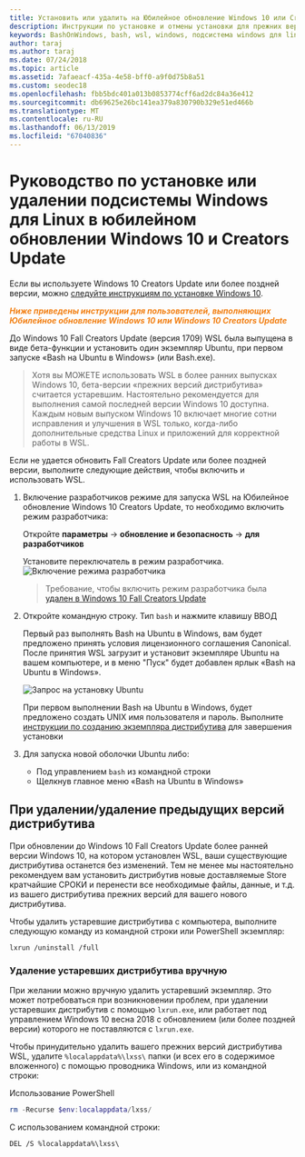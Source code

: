 ```yaml
---
title: Установить или удалить на Юбилейное обновление Windows 10 или Creators Update
description: Инструкции по установке и отмены установки для прежних версий, а также бета-версии дистрибутива на Юбилейное обновление Windows 10 или Creators Update
keywords: BashOnWindows, bash, wsl, windows, подсистема windows для linux, windowssubsystem, ubuntu, debian, suse, windows 10, прежних версий, бета-версия, установки, удаления, удаление, удалить, удаление, устаревшие
author: taraj
ms.author: taraj
ms.date: 07/24/2018
ms.topic: article
ms.assetid: 7afaeacf-435a-4e58-bff0-a9f0d75b8a51
ms.custom: seodec18
ms.openlocfilehash: fbb5bdc401a013b0853774cff6ad2dc84a36e412
ms.sourcegitcommit: db69625e26bc141ea379a830790b329e51ed466b
ms.translationtype: MT
ms.contentlocale: ru-RU
ms.lasthandoff: 06/13/2019
ms.locfileid: "67040836"
---
```

# <a name="guide-to-install-or-uninstall-windows-subsystem-for-linux-on-windows-10-anniversary-update-and-creators-update"></a>Руководство по установке или удалении подсистемы Windows для Linux в юбилейном обновлении Windows 10 и Creators Update 

Если вы используете Windows 10 Creators Update или более поздней версии, можно [следуйте инструкциям по установке Windows 10](install-win10.md).

<strong><em><span style="color: #f28014">Ниже приведены инструкции для пользователей, выполняющих Юбилейное обновление Windows 10 или Windows 10 Creators Update</span></em></strong>

До Windows 10 Fall Creators Update (версия 1709) WSL была выпущена в виде бета-функции и установить один экземпляр Ubuntu, при первом запуске «Bash на Ubuntu в Windows» (или Bash.exe).

> Хотя вы МОЖЕТЕ использовать WSL в более ранних выпусках Windows 10, бета-версии «прежних версий дистрибутива» считается устаревшим. Настоятельно рекомендуется для выполнения самой последней версии Windows 10 доступна. Каждым новым выпуском Windows 10 включает многие сотни исправления и улучшения в WSL только, когда-либо дополнительные средства Linux и приложений для корректной работы в WSL.

Если не удается обновить Fall Creators Update или более поздней версии, выполните следующие действия, чтобы включить и использовать WSL.

1. Включение разработчиков режиме для запуска WSL на Юбилейное обновление Windows 10 Creators Update, то необходимо включить режим разработчика:

    Откройте **параметры** -> **обновление и безопасность** -> **для разработчиков**

    Установите переключатель в режим разработчика.  
    ![Включение режима разработчика](media/updateAndSecurity.png)

    > Требование, чтобы включить режим разработчика была [удален в Windows 10 Fall Creators Update](https://blogs.msdn.microsoft.com/commandline/2017/06/08/developer-mode-no-longer-required-for-windows-subsystem-for-linux/)

1. Откройте командную строку.  Тип `bash` и нажмите клавишу ВВОД

    Первый раз выполнять Bash на Ubuntu в Windows, вам будет предложено принять условия лицензионного соглашения Canonical. После принятия WSL загрузит и установит экземпляре Ubuntu на вашем компьютере, и в меню "Пуск" будет добавлен ярлык «Bash на Ubuntu в Windows».

    ![Запрос на установку Ubuntu](media/bashShellInstall.png)

    При первом выполнении Bash на Ubuntu в Windows, будет предложено создать UNIX имя пользователя и пароль. Выполните [инструкции по созданию экземпляра дистрибутива](initialize-distro.md) для завершения установки

1. Для запуска новой оболочки Ubuntu либо:
    * Под управлением `bash` из командной строки
    * Щелкнув главное меню «Bash на Ubuntu в Windows»

    
## <a name="uninstallingremoving-the-legacy-distro"></a>При удалении/удаление предыдущих версий дистрибутива
При обновлении до Windows 10 Fall Creators Update более ранней версии Windows 10, на котором установлен WSL, ваши существующие дистрибутива останется без изменений. Тем не менее мы настоятельно рекомендуем вам установить дистрибутив новые доставляемые Store кратчайшие СРОКИ и перенести все необходимые файлы, данные, и т.д. из вашего дистрибутива прежних версий для вашего нового дистрибутива.

Чтобы удалить устаревшие дистрибутива с компьютера, выполните следующую команду из командной строки или PowerShell экземпляр:

```console
lxrun /uninstall /full
```

### <a name="manually-deleting-the-legacy-distro"></a>Удаление устаревших дистрибутива вручную
При желании можно вручную удалить устаревший экземпляр. Это может потребоваться при возникновении проблем, при удалении устаревших дистрибутив с помощью `lxrun.exe`, или работает под управлением Windows 10 весна 2018 с обновлением (или более поздней версии) которого не поставляются с `lxrun.exe`.

Чтобы принудительно удалить вашего прежних версий дистрибутива WSL, удалите `%localappdata%\lxss\` папки (и всех его в содержимое вложенного) с помощью проводника Windows, или из командной строки:

Использование PowerShell
```powershell
rm -Recurse $env:localappdata/lxss/
```

С использованием командной строки:
```console
DEL /S %localappdata%\lxss\
```
